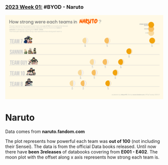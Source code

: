 ### [2023 Week 01:](https://github.com/im-AMS/TidyTuesdays/blob/main/R/2023/W01) \#BYOD - Naruto

![./Plots/2023/W01/2023_01_FR.png](https://github.com/im-AMS/TidyTuesdays/blob/main/Plots/2023/W01/2023_01_FR.png)


# Naruto

Data comes from **naruto.fandom.com**


The plot represents how powerful each team was **out of 100** (not including their Sensei). The data is from the official Data books released. Until now there have **been 3releases** of databooks covering from **E001 - E402**. The moon plot with the offset along x axis represents how strong each team is.



